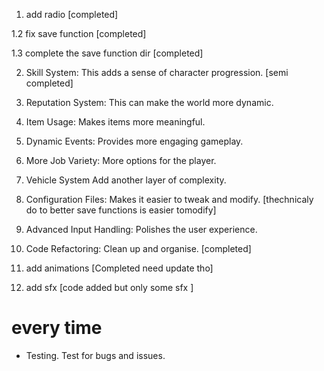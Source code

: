 
1. add radio [completed] 

1.2 fix save function [completed]

1.3 complete the save function dir  [completed]

2. Skill System: This adds a sense of character progression. [semi completed]

3. Reputation System: This can make the world more dynamic.

4. Item Usage: Makes items more meaningful.

5. Dynamic Events: Provides more engaging gameplay.

6. More Job Variety: More options for the player.

7. Vehicle System Add another layer of complexity.

8. Configuration Files: Makes it easier to tweak and modify. [thechnicaly do to better save functions is easier tomodify]

9. Advanced Input Handling: Polishes the user experience.

10. Code Refactoring: Clean up and organise. [completed]

11. add animations [Completed need update tho]

12. add sfx [code added but only some sfx ] 

# every time
 
- Testing. Test for bugs and issues.
    
    

